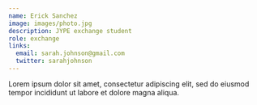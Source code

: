```yaml
---
name: Erick Sanchez
image: images/photo.jpg
description: JYPE exchange student
role: exchange
links:
  email: sarah.johnson@gmail.com
  twitter: sarahjohnson
---
```


Lorem ipsum dolor sit amet, consectetur adipiscing elit, sed do eiusmod tempor incididunt ut labore et dolore magna aliqua.
